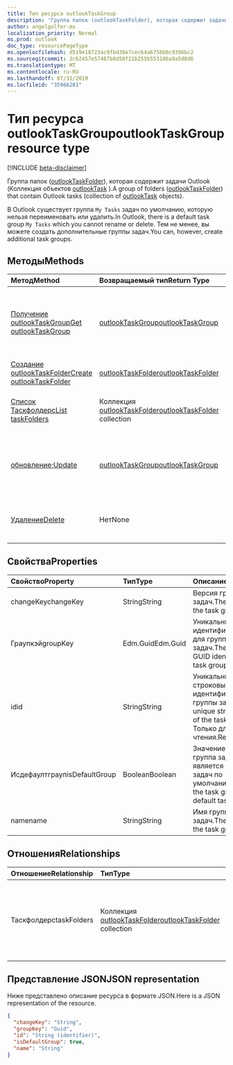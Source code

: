 ```yaml
---
title: Тип ресурса outlookTaskGroup
description: 'Группа папок (outlookTaskFolder), которая содержит задачи Outlook (Коллекция объектов outlookTask). '
author: angelgolfer-ms
localization_priority: Normal
ms.prod: outlook
doc_type: resourcePageType
ms.openlocfilehash: d519e18723ac9fbd38e7cec64a6758b0c9396bc2
ms.sourcegitcommit: 2c62457e57467b8d50f21b255b553106a9a5d8d6
ms.translationtype: MT
ms.contentlocale: ru-RU
ms.lasthandoff: 07/31/2019
ms.locfileid: "35966281"
---
```

# <a name="outlooktaskgroup-resource-type"></a><span data-ttu-id="35261-103">Тип ресурса outlookTaskGroup</span><span class="sxs-lookup"><span data-stu-id="35261-103">outlookTaskGroup resource type</span></span>

[!INCLUDE [beta-disclaimer](../../includes/beta-disclaimer.md)]

<span data-ttu-id="35261-104">Группа папок ([outlookTaskFolder](outlooktaskfolder.md)), которая содержит задачи Outlook (Коллекция объектов [outlookTask](outlooktask.md) ).</span><span class="sxs-lookup"><span data-stu-id="35261-104">A group of folders ([outlookTaskFolder](outlooktaskfolder.md)) that contain Outlook tasks (collection of [outlookTask](outlooktask.md) objects).</span></span> 

<span data-ttu-id="35261-105">В Outlook существует группа `My Tasks` задач по умолчанию, которую нельзя переименовать или удалить.</span><span class="sxs-lookup"><span data-stu-id="35261-105">In Outlook, there is a default task group `My Tasks` which you cannot rename or delete.</span></span> <span data-ttu-id="35261-106">Тем не менее, вы можете создать дополнительные группы задач.</span><span class="sxs-lookup"><span data-stu-id="35261-106">You can, however, create additional task groups.</span></span> 


## <a name="methods"></a><span data-ttu-id="35261-107">Методы</span><span class="sxs-lookup"><span data-stu-id="35261-107">Methods</span></span>

| <span data-ttu-id="35261-108">Метод</span><span class="sxs-lookup"><span data-stu-id="35261-108">Method</span></span>           | <span data-ttu-id="35261-109">Возвращаемый тип</span><span class="sxs-lookup"><span data-stu-id="35261-109">Return Type</span></span>    |<span data-ttu-id="35261-110">Описание</span><span class="sxs-lookup"><span data-stu-id="35261-110">Description</span></span>|
|:---------------|:--------|:----------|
|[<span data-ttu-id="35261-111">Получение outlookTaskGroup</span><span class="sxs-lookup"><span data-stu-id="35261-111">Get outlookTaskGroup</span></span>](../api/outlooktaskgroup-get.md) | [<span data-ttu-id="35261-112">outlookTaskGroup</span><span class="sxs-lookup"><span data-stu-id="35261-112">outlookTaskGroup</span></span>](outlooktaskgroup.md) |<span data-ttu-id="35261-113">Получение свойств и связей указанной группы задач Outlook.</span><span class="sxs-lookup"><span data-stu-id="35261-113">Get the properties and relationships of the specified Outlook task group.</span></span>|
|[<span data-ttu-id="35261-114">Создание outlookTaskFolder</span><span class="sxs-lookup"><span data-stu-id="35261-114">Create outlookTaskFolder</span></span>](../api/outlooktaskgroup-post-taskfolders.md) |[<span data-ttu-id="35261-115">outlookTaskFolder</span><span class="sxs-lookup"><span data-stu-id="35261-115">outlookTaskFolder</span></span>](outlooktaskfolder.md)| <span data-ttu-id="35261-116">Создайте папку задач Outlook.</span><span class="sxs-lookup"><span data-stu-id="35261-116">Create an Outlook task folder.</span></span>|
|[<span data-ttu-id="35261-117">Список Таскфолдерс</span><span class="sxs-lookup"><span data-stu-id="35261-117">List taskFolders</span></span>](../api/outlooktaskgroup-list-taskfolders.md) |<span data-ttu-id="35261-118">Коллекция [outlookTaskFolder](outlooktaskfolder.md)</span><span class="sxs-lookup"><span data-stu-id="35261-118">[outlookTaskFolder](outlooktaskfolder.md) collection</span></span>| <span data-ttu-id="35261-119">Получение коллекции папок задач Outlook.</span><span class="sxs-lookup"><span data-stu-id="35261-119">Get a collection of Outlook task folders.</span></span>|
|<span data-ttu-id="35261-120">[обновление](../api/outlooktaskgroup-update.md);</span><span class="sxs-lookup"><span data-stu-id="35261-120">[Update](../api/outlooktaskgroup-update.md)</span></span> | [<span data-ttu-id="35261-121">outlookTaskGroup</span><span class="sxs-lookup"><span data-stu-id="35261-121">outlookTaskGroup</span></span>](outlooktaskgroup.md)  |<span data-ttu-id="35261-122">Обновление свойств, доступных для записи, для группы задач Outlook.</span><span class="sxs-lookup"><span data-stu-id="35261-122">Update the writable properties of an Outlook task group.</span></span> |
|[<span data-ttu-id="35261-123">Удаление</span><span class="sxs-lookup"><span data-stu-id="35261-123">Delete</span></span>](../api/outlooktaskgroup-delete.md) | <span data-ttu-id="35261-124">Нет</span><span class="sxs-lookup"><span data-stu-id="35261-124">None</span></span> |<span data-ttu-id="35261-125">Удаление указанной группы задач Outlook.</span><span class="sxs-lookup"><span data-stu-id="35261-125">Delete the specified Outlook task group.</span></span> |

## <a name="properties"></a><span data-ttu-id="35261-126">Свойства</span><span class="sxs-lookup"><span data-stu-id="35261-126">Properties</span></span>
| <span data-ttu-id="35261-127">Свойство</span><span class="sxs-lookup"><span data-stu-id="35261-127">Property</span></span>     | <span data-ttu-id="35261-128">Тип</span><span class="sxs-lookup"><span data-stu-id="35261-128">Type</span></span>   |<span data-ttu-id="35261-129">Описание</span><span class="sxs-lookup"><span data-stu-id="35261-129">Description</span></span>|
|:---------------|:--------|:----------|
|<span data-ttu-id="35261-130">changeKey</span><span class="sxs-lookup"><span data-stu-id="35261-130">changeKey</span></span>|<span data-ttu-id="35261-131">String</span><span class="sxs-lookup"><span data-stu-id="35261-131">String</span></span>|<span data-ttu-id="35261-132">Версия группы задач.</span><span class="sxs-lookup"><span data-stu-id="35261-132">The version of the task group.</span></span>|
|<span data-ttu-id="35261-133">Граупкэй</span><span class="sxs-lookup"><span data-stu-id="35261-133">groupKey</span></span>|<span data-ttu-id="35261-134">Edm.Guid</span><span class="sxs-lookup"><span data-stu-id="35261-134">Edm.Guid</span></span>|<span data-ttu-id="35261-135">Уникальный идентификатор GUID для группы задач.</span><span class="sxs-lookup"><span data-stu-id="35261-135">The unique GUID identifier for the task group.</span></span>|
|<span data-ttu-id="35261-136">id</span><span class="sxs-lookup"><span data-stu-id="35261-136">id</span></span>|<span data-ttu-id="35261-137">String</span><span class="sxs-lookup"><span data-stu-id="35261-137">String</span></span>|<span data-ttu-id="35261-138">Уникальный строковый идентификатор группы задач.</span><span class="sxs-lookup"><span data-stu-id="35261-138">The unique string identifier of the task group.</span></span> <span data-ttu-id="35261-139">Только для чтения.</span><span class="sxs-lookup"><span data-stu-id="35261-139">Read-only.</span></span>|
|<span data-ttu-id="35261-140">Исдефаултграуп</span><span class="sxs-lookup"><span data-stu-id="35261-140">isDefaultGroup</span></span>|<span data-ttu-id="35261-141">Boolean</span><span class="sxs-lookup"><span data-stu-id="35261-141">Boolean</span></span>|<span data-ttu-id="35261-142">Значение true, если группа задач является группой задач по умолчанию.</span><span class="sxs-lookup"><span data-stu-id="35261-142">True if the task group is the default task group.</span></span>|
|<span data-ttu-id="35261-143">name</span><span class="sxs-lookup"><span data-stu-id="35261-143">name</span></span>|<span data-ttu-id="35261-144">String</span><span class="sxs-lookup"><span data-stu-id="35261-144">String</span></span>|<span data-ttu-id="35261-145">Имя группы задач.</span><span class="sxs-lookup"><span data-stu-id="35261-145">The name of the task group.</span></span>|

## <a name="relationships"></a><span data-ttu-id="35261-146">Отношения</span><span class="sxs-lookup"><span data-stu-id="35261-146">Relationships</span></span>
| <span data-ttu-id="35261-147">Отношение</span><span class="sxs-lookup"><span data-stu-id="35261-147">Relationship</span></span> | <span data-ttu-id="35261-148">Тип</span><span class="sxs-lookup"><span data-stu-id="35261-148">Type</span></span>   |<span data-ttu-id="35261-149">Описание</span><span class="sxs-lookup"><span data-stu-id="35261-149">Description</span></span>|
|:---------------|:--------|:----------|
|<span data-ttu-id="35261-150">Таскфолдерс</span><span class="sxs-lookup"><span data-stu-id="35261-150">taskFolders</span></span>|<span data-ttu-id="35261-151">Коллекция [outlookTaskFolder](outlooktaskfolder.md)</span><span class="sxs-lookup"><span data-stu-id="35261-151">[outlookTaskFolder](outlooktaskfolder.md) collection</span></span>| <span data-ttu-id="35261-152">Коллекция папок задач в группе задач.</span><span class="sxs-lookup"><span data-stu-id="35261-152">The collection of task folders in the task group.</span></span> <span data-ttu-id="35261-153">Только для чтения.</span><span class="sxs-lookup"><span data-stu-id="35261-153">Read-only.</span></span> <span data-ttu-id="35261-154">Допускается значение null.</span><span class="sxs-lookup"><span data-stu-id="35261-154">Nullable.</span></span>|

## <a name="json-representation"></a><span data-ttu-id="35261-155">Представление JSON</span><span class="sxs-lookup"><span data-stu-id="35261-155">JSON representation</span></span>
<span data-ttu-id="35261-156">Ниже представлено описание ресурса в формате JSON.</span><span class="sxs-lookup"><span data-stu-id="35261-156">Here is a JSON representation of the resource.</span></span>

<!-- {
  "blockType": "resource",
  "optionalProperties": [

  ],
  "keyProperty": "id",
  "baseType":"microsoft.graph.entity",  
  "@odata.type": "microsoft.graph.outlookTaskGroup"
}-->

```json
{
  "changeKey": "String",
  "groupKey": "Guid",
  "id": "String (identifier)",
  "isDefaultGroup": true,
  "name": "String"
}

```

<!-- uuid: 8fcb5dbc-d5aa-4681-8e31-b001d5168d79
2015-10-25 14:57:30 UTC -->
<!--
{
  "type": "#page.annotation",
  "description": "outlookTaskGroup resource",
  "keywords": "",
  "section": "documentation",
  "tocPath": "",
  "suppressions": []
}
-->
